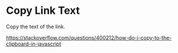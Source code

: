 # Copy Link Text
 Copy the text of the link.


https://stackoverflow.com/questions/400212/how-do-i-copy-to-the-clipboard-in-javascript
